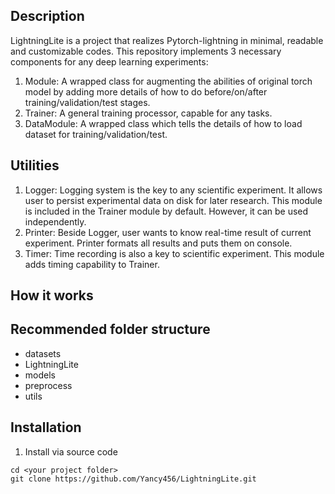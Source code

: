 ## Description
LightningLite is a project that realizes Pytorch-lightning in minimal, readable and customizable codes. This repository implements 3 necessary components for any deep learning experiments:
1. Module: A wrapped class for augmenting the abilities of original torch model by adding more details of how to do before/on/after training/validation/test stages.
2. Trainer: A general training processor, capable for any tasks.
3. DataModule: A wrapped class which tells the details of how to load dataset for training/validation/test.

## Utilities
1. Logger: Logging system is the key to any scientific experiment. It allows user to persist experimental data on disk for later research. This module is included in the Trainer module by default. However, it can be used independently.
2. Printer: Beside Logger, user wants to know real-time result of current experiment. Printer formats all results and puts them on console.
3. Timer: Time recording is also a key to scientific experiment. This module adds timing capability to Trainer.

## How it works




## Recommended folder structure

- datasets
- LightningLite
- models
- preprocess
- utils

## Installation
1. Install via source code
```
cd <your project folder>
git clone https://github.com/Yancy456/LightningLite.git
```

